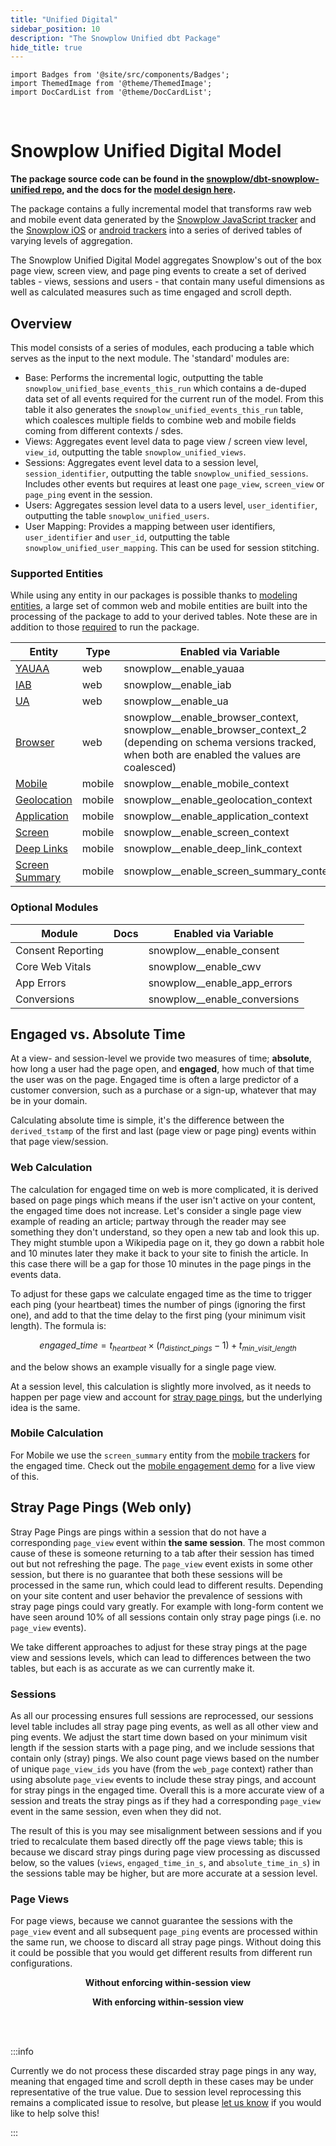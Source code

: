 ```yaml
---
title: "Unified Digital"
sidebar_position: 10
description: "The Snowplow Unified dbt Package"
hide_title: true
---
```


```mdx-code-block
import Badges from '@site/src/components/Badges';
import ThemedImage from '@theme/ThemedImage';
import DocCardList from '@theme/DocCardList';
```

<Badges badgeType="dbt-package Release" pkg="unified"></Badges>&nbsp;
<Badges badgeType="Actively Maintained"></Badges>&nbsp;
<Badges badgeType="SPAL"></Badges>

# Snowplow Unified Digital Model

**The package source code can be found in the [snowplow/dbt-snowplow-unified repo](https://github.com/snowplow/dbt-snowplow-unified), and the docs for the [model design here](https://snowplow.github.io/dbt-snowplow-unified/#!/overview/snowplow_unified).**

The package contains a fully incremental model that transforms raw web and mobile event data generated by the [Snowplow JavaScript tracker](/docs/sources/trackers/web-trackers/index.md) and the [Snowplow iOS](/docs/sources/trackers/mobile-trackers/previous-versions/objective-c-tracker/index.md) or [android trackers](/docs/sources/trackers/mobile-trackers/previous-versions/android-tracker/index.md) into a series of derived tables of varying levels of aggregation.

The Snowplow Unified Digital Model aggregates Snowplow's out of the box page view, screen view, and page ping events to create a set of derived tables - views, sessions and users - that contain many useful dimensions as well as calculated measures such as time engaged and scroll depth.

<p align="center">
<ThemedImage
alt='Unified Digital Model data flow'
sources={{
light: require('./images/unified-process-light.drawio.png').default,
dark: require('./images/unified-process-dark.drawio.png').default
}}
/>
</p>

## Overview

This model consists of a series of modules, each producing a table which serves as the input to the next module. The 'standard' modules are:

- Base: Performs the incremental logic, outputting the table `snowplow_unified_base_events_this_run` which contains a de-duped data set of all events required for the current run of the model. From this table it also generates the `snowplow_unified_events_this_run` table, which coalesces multiple fields to combine web and mobile fields coming from different contexts / sdes.
- Views: Aggregates event level data to page view / screen view level, `view_id`, outputting the table `snowplow_unified_views`.
- Sessions: Aggregates event level data to a session level, `session_identifier`, outputting the table `snowplow_unified_sessions`. Includes other events but requires at least one `page_view`, `screen_view` or `page_ping` event in the session.
- Users: Aggregates session level data to a users level, `user_identifier`, outputting the table `snowplow_unified_users`.
- User Mapping: Provides a mapping between user identifiers, `user_identifier` and `user_id`, outputting the table `snowplow_unified_user_mapping`. This can be used for session stitching.

### Supported Entities
While using any entity in our packages is possible thanks to [modeling entities](/docs/modeling-your-data/modeling-your-data-with-dbt/package-features/modeling-entities/index.md), a large set of common web and mobile entities are built into the processing of the package to add to your derived tables. Note these are in addition to those [required](/docs/modeling-your-data/modeling-your-data-with-dbt/dbt-quickstart/unified/index.md#requirements) to run the package.

| Entity                                                                                                                                              | Type   | Enabled via Variable                                                                                                                                          |
| --------------------------------------------------------------------------------------------------------------------------------------------------- | ------ | ------------------------------------------------------------------------------------------------------------------------------------------------------------- |
| [YAUAA](/docs/sources/trackers/snowplow-tracker-protocol/ootb-data/device-and-browser/index.md#yauaa-context-for-user-agent-parsing)                | web    | snowplow__enable_yauaa                                                                                                                                        |
| [IAB](/docs/sources/trackers/snowplow-tracker-protocol/ootb-data/device-and-browser/index.md#iab-context-for-spiders-and-robots)                    | web    | snowplow__enable_iab                                                                                                                                          |
| [UA](/docs/pipeline/enrichments/available-enrichments/ua-parser-enrichment/index.md)                                                                | web    | snowplow__enable_ua                                                                                                                                           |
| [Browser](/docs/sources/trackers/snowplow-tracker-protocol/ootb-data/device-and-browser/index.md#browser-context)                                   | web    | snowplow\__enable_browser_context, snowplow\__enable_browser_context_2 (depending on schema versions tracked, when both are enabled the values are coalesced) |
| [Mobile](/docs/sources/trackers/snowplow-tracker-protocol/ootb-data/device-and-browser/index.md#mobile-context)                                     | mobile | snowplow__enable_mobile_context                                                                                                                               |
| [Geolocation](/docs/sources/trackers/snowplow-tracker-protocol/ootb-data/geolocation/index.md#geolocation-context-entity-tracked-in-apps)           | mobile | snowplow__enable_geolocation_context                                                                                                                          |
| [Application](/docs/sources/trackers/snowplow-tracker-protocol/ootb-data/app-information/index.md#application-context-entity-on-mobile-apps)        | mobile | snowplow__enable_application_context                                                                                                                          |
| [Screen](/docs/sources/trackers/snowplow-tracker-protocol/ootb-data/page-and-screen-view-events/index.md#screen-view-events)                        | mobile | snowplow__enable_screen_context                                                                                                                               |
| [Deep Links](/docs/sources/trackers/snowplow-tracker-protocol/ootb-data/links-and-referrers/index.md#context-entity-attached-to-screen-view-events) | mobile | snowplow__enable_deep_link_context                                                                                                                            |
| [Screen Summary](/docs/sources/trackers/snowplow-tracker-protocol/ootb-data/page-activity-tracking/index.md#screen-summary-entity)                  | mobile | snowplow__enable_screen_summary_context                                                                                                                       |

### Optional Modules
| Module            | Docs                                                                                                                                                      | Enabled via Variable         |
| ----------------- | --------------------------------------------------------------------------------------------------------------------------------------------------------- | ---------------------------- |
| Consent Reporting | [<Icon icon="fa-solid fa-book"/>](/docs/modeling-your-data/modeling-your-data-with-dbt/dbt-models/dbt-unified-data-model/consent-module/index.md)         | snowplow__enable_consent     |
| Core Web Vitals   | [<Icon icon="fa-solid fa-book"/>](/docs/modeling-your-data/modeling-your-data-with-dbt/dbt-models/dbt-unified-data-model/core-web-vitals-module/index.md) | snowplow__enable_cwv         |
| App Errors        | [<Icon icon="fa-solid fa-book"/>](/docs/modeling-your-data/modeling-your-data-with-dbt/dbt-models/dbt-unified-data-model/app-errors-module/index.md)      | snowplow__enable_app_errors  |
| Conversions       | [<Icon icon="fa-solid fa-book"/>](/docs/modeling-your-data/modeling-your-data-with-dbt/dbt-models/dbt-unified-data-model/conversions/index.md)            | snowplow__enable_conversions |


## Engaged vs. Absolute Time
At a view- and session-level we provide two measures of time; **absolute**, how long a user had the page open, and **engaged**, how much of that time the user was on the page. Engaged time is often a large predictor of a customer conversion, such as a purchase or a sign-up, whatever that may be in your domain.

Calculating absolute time is simple, it's the difference between the `derived_tstamp` of the first and last (page view or page ping) events within that page view/session.

### Web Calculation
The calculation for engaged time on web is more complicated, it is derived based on page pings which means if the user isn't active on your content, the engaged time does not increase. Let's consider a single page view example of reading an article; partway through the reader may see something they don't understand, so they open a new tab and look this up. They might stumble upon a Wikipedia page on it, they go down a rabbit hole and 10 minutes later they make it back to your site to finish the article. In this case there will be a gap for those 10 minutes in the page pings in the events data.

To adjust for these gaps we calculate engaged time as the time to trigger each ping (your heartbeat) times the number of pings (ignoring the first one), and add to that the time delay to the first ping (your minimum visit length). The formula is:

$$
engaged\_time=t_{heartbeat}\times (n_{distinct\_pings} -1) + t_{min\_visit\_length}
$$

and the below shows an example visually for a single page view.

<p align="center">
<ThemedImage
alt='Page views and pings showing gaps to highlight the difference between absolute and engaged time'
sources={{
light: require('./images/engaged_time_light.drawio.png').default,
dark: require('./images/engaged_time_dark.drawio.png').default
}}
/>
</p>

At a session level, this calculation is slightly more involved, as it needs to happen per page view and account for [stray page pings](#stray-page-pings), but the underlying idea is the same.

### Mobile Calculation
For Mobile we use the `screen_summary` entity from the [mobile trackers](/docs/sources/trackers/mobile-trackers/tracking-events/screen-tracking/index.md#screen-engagement-tracking) for the engaged time. Check out the [mobile engagement demo](https://snowplow-incubator.github.io/mobile-screen-engagement-demo/) for a live view of this.


## Stray Page Pings (Web only)
Stray Page Pings are pings within a session that do not have a corresponding `page_view` event within **the same session**. The most common cause of these is someone returning to a tab after their session has timed out but not refreshing the page. The `page_view` event exists in some other session, but there is no guarantee that both these sessions will be processed in the same run, which could lead to different results. Depending on your site content and user behavior the prevalence of sessions with stray page pings could vary greatly. For example with long-form content we have seen around 10% of all sessions contain only stray page pings (i.e. no `page_view` events).

We take different approaches to adjust for these stray pings at the page view and sessions levels, which can lead to differences between the two tables, but each is as accurate as we can currently make it.

### Sessions
As all our processing ensures full sessions are reprocessed, our sessions level table includes all stray page ping events, as well as all other view and ping events. We adjust the start time down based on your minimum visit length if the session starts with a page ping, and we include sessions that contain only (stray) pings. We also count page views based on the number of unique `page_view_ids` you have (from the `web_page` context) rather than using absolute `page_view` events to include these stray pings, and account for stray pings in the engaged time. Overall this is a more accurate view of a session and treats the stray pings as if they had a corresponding `page_view` event in the same session, even when they did not.

The result of this is you may see misalignment between sessions and if you tried to recalculate them based directly off the page views table; this is because we discard stray pings during page view processing as discussed below, so the values (`views`, `engaged_time_in_s`, and `absolute_time_in_s`) in the sessions table may be higher, but are more accurate at a session level.

<p align="center">
<ThemedImage
alt='Stray page ping sessionisation'
sources={{
light: require('./images/stray_sessions_light.drawio.png').default,
dark: require('./images/stray_sessions_dark.drawio.png').default
}}
/>
</p>


### Page Views
For page views, because we cannot guarantee the sessions with the `page_view` event and all subsequent `page_ping` events are processed within the same run, we choose to discard all stray page pings. Without doing this it could be possible that you would get different results from different run configurations.

<div style ={{overflow:'hidden'}}>
<div style={{float: 'left', width: '45%'}}>
<p align="center"><strong>Without enforcing within-session view</strong></p>
<ThemedImage
alt='Stray page ping page views'
sources={{
light: require('./images/stray_views_old-light.drawio.png').default,
dark: require('./images/stray_views_old-dark.drawio.png').default
}}
/>

</div>
<div style={{float: 'right', width: '45%'}}>
<p align="center"><strong>With enforcing within-session view</strong></p>
<ThemedImage
alt='Stray page ping page views'
sources={{
light: require('./images/stray_views_new-light.drawio.png').default,
dark: require('./images/stray_views_new-dark.drawio.png').default
}}
/>
</div>
</div>

<br></br>

:::info

Currently we do not process these discarded stray page pings in any way, meaning that engaged time and scroll depth in these cases may be under representative of the true value. Due to session level reprocessing this remains a complicated issue to resolve, but please [let us know](https://github.com/snowplow/dbt-snowplow-unified/issues) if you would like to help solve this!

:::

